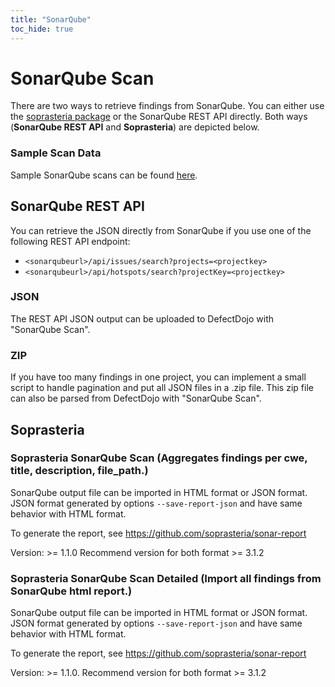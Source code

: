 ```yaml
---
title: "SonarQube"
toc_hide: true
---
```

# SonarQube Scan
There are two ways to retrieve findings from SonarQube. You can either use the [soprasteria package](https://github.com/soprasteria/sonar-report) or the SonarQube REST API directly.
Both ways (**SonarQube REST API** and **Soprasteria**) are depicted below.

### Sample Scan Data
Sample SonarQube scans can be found [here](https://github.com/DefectDojo/django-DefectDojo/tree/master/unittests/scans/sonarqube).

## SonarQube REST API
You can retrieve the JSON directly from SonarQube if you use one of the following REST API endpoint:
- `<sonarqubeurl>/api/issues/search?projects=<projectkey>`
- `<sonarqubeurl>/api/hotspots/search?projectKey=<projectkey>`

### JSON
The REST API JSON output can be uploaded to DefectDojo with "SonarQube Scan".

### ZIP
If you have too many findings in one project, you can implement a small script to handle pagination and put all JSON files in a .zip file. This zip file can also be parsed from DefectDojo with "SonarQube Scan".

## Soprasteria
### Soprasteria SonarQube Scan (Aggregates findings per cwe, title, description, file\_path.)

SonarQube output file can be imported in HTML format or JSON format. JSON format generated by options `--save-report-json` and have same behavior with HTML format.

To generate the report, see
<https://github.com/soprasteria/sonar-report>

Version: \>= 1.1.0
Recommend version for both format \>= 3.1.2

### Soprasteria SonarQube Scan Detailed (Import all findings from SonarQube html report.)

SonarQube output file can be imported in HTML format or JSON format. JSON format generated by options `--save-report-json` and have same behavior with HTML format.

To generate the report, see
<https://github.com/soprasteria/sonar-report>

Version: \>= 1.1.0.
Recommend version for both format \>= 3.1.2



